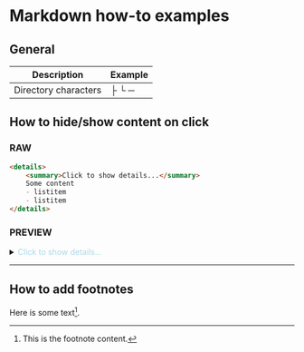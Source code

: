# Markdown how-to examples

## General
| Description          | Example |
| -------------------- | ------- |
| Directory characters | ├ └ ─   |

## How to hide/show content on click

### __RAW__

```md
<details>
    <summary>Click to show details...</summary>
    Some content
    - listitem
    - listitem
</details>
```

### __PREVIEW__
<details>
<summary><span style="color:lightblue">Click to show details...</span></summary>

Some content  
- listitem
- listitem
</details>

---

## How to add footnotes

Here is some text[^1^].

[^1^]: This is the footnote content.